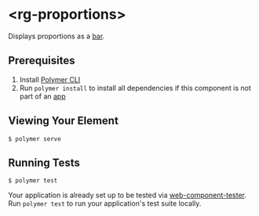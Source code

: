 # \<rg-proportions\>

Displays proportions as a 
[bar](https://robert-groensfeld.github.io/rg-proportions/bower_components/rg-proportions/).

## Prerequisites

1. Install [Polymer CLI](https://www.npmjs.com/package/polymer-cli)
2. Run `polymer install` to install all dependencies if this component is not
   part of an 
   [app](https://www.polymer-project.org/1.0/toolbox/templates#application)

## Viewing Your Element

```
$ polymer serve
```

## Running Tests

```
$ polymer test
```

Your application is already set up to be tested via 
[web-component-tester](https://github.com/Polymer/web-component-tester).
Run `polymer test` to run your application's test suite locally.

